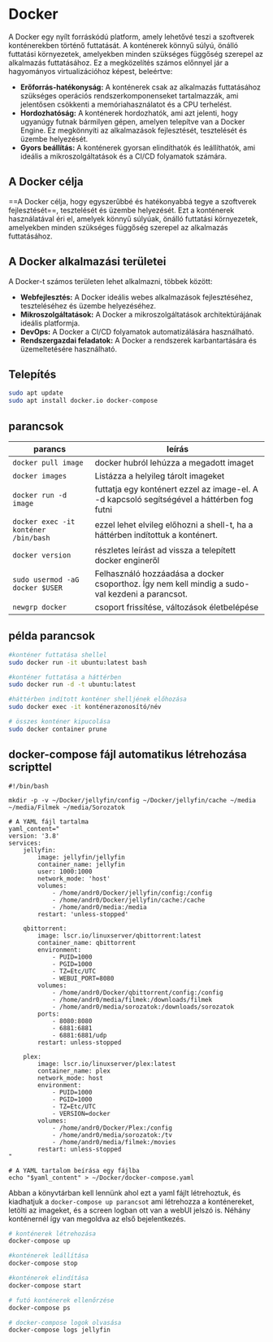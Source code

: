 # Docker

A Docker egy nyílt forráskódú platform, amely lehetővé teszi a szoftverek konténerekben történő futtatását. A konténerek könnyű súlyú, önálló futtatási környezetek, amelyekben minden szükséges függőség szerepel az alkalmazás futtatásához. Ez a megközelítés számos előnnyel jár a hagyományos virtualizációhoz képest, beleértve:

- **Erőforrás-hatékonyság:** A konténerek csak az alkalmazás futtatásához szükséges operációs rendszerkomponenseket tartalmazzák, ami jelentősen csökkenti a memóriahasználatot és a CPU terhelést.
- **Hordozhatóság:** A konténerek hordozhatók, ami azt jelenti, hogy ugyanúgy futnak bármilyen gépen, amelyen telepítve van a Docker Engine. Ez megkönnyíti az alkalmazások fejlesztését, tesztelését és üzembe helyezését.
- **Gyors beállítás:** A konténerek gyorsan elindíthatók és leállíthatók, ami ideális a mikroszolgáltatások és a CI/CD folyamatok számára.

## A Docker célja

==A Docker célja, hogy egyszerűbbé és hatékonyabbá tegye a szoftverek fejlesztését==, tesztelését és üzembe helyezését. Ezt a konténerek használatával éri el, amelyek könnyű súlyúak, önálló futtatási környezetek, amelyekben minden szükséges függőség szerepel az alkalmazás futtatásához.

## A Docker alkalmazási területei

A Docker-t számos területen lehet alkalmazni, többek között:

- **Webfejlesztés:** A Docker ideális webes alkalmazások fejlesztéséhez, teszteléséhez és üzembe helyezéséhez.
- **Mikroszolgáltatások:** A Docker a mikroszolgáltatások architektúrájának ideális platformja.
- **DevOps:** A Docker a CI/CD folyamatok automatizálására használható.
- **Rendszergazdai feladatok:** A Docker a rendszerek karbantartására és üzemeltetésére használható.

## Telepítés

```bash
sudo apt update
sudo apt install docker.io docker-compose
```

## parancsok

| parancs                              | leírás                                                                                          |
| ------------------------------------ | ----------------------------------------------------------------------------------------------- |
| `docker pull image`                  | docker hubról lehúzza a megadott imaget                                                         |
| `docker images`                      | Listázza a helyileg tárolt imageket                                                             |
| `docker run -d image`                | futtatja egy konténert ezzel az image-el. A -d kapcsoló segítségével a háttérben fog futni      |
| `docker exec -it konténer /bin/bash` | ezzel lehet elvileg előhozni a shell-t, ha a háttérben indítottuk a konténert.                  |
| `docker version`                     | részletes leírást ad vissza a telepített docker engineről                                       |
| `sudo usermod -aG docker $USER`<br>  | Felhasználó hozzáadása a docker csoporthoz. Így nem kell mindig a sudo-val kezdeni a parancsot. |
| `newgrp docker`                      | csoport frissítése, változások életbelépése                                                     |

## példa parancsok

```bash
#konténer futtatása shellel
sudo docker run -it ubuntu:latest bash

#konténer futtatása a háttérben
sudo docker run -d -t ubuntu:latest

#háttérben indított konténer shelljének előhozása
sudo docker exec -it konténerazonosító/név

# összes konténer kipucolása
sudo docker container prune
```

## docker-compose fájl automatikus létrehozása scripttel

```shell
#!/bin/bash

mkdir -p -v ~/Docker/jellyfin/config ~/Docker/jellyfin/cache ~/media ~/media/Filmek ~/media/Sorozatok

# A YAML fájl tartalma
yaml_content="
version: '3.8'
services:
	jellyfin:
		image: jellyfin/jellyfin
		container_name: jellyfin
		user: 1000:1000
		network_mode: 'host'
		volumes:
			- /home/andr0/Docker/jellyfin/config:/config
			- /home/andr0/Docker/jellyfin/cache:/cache
			- /home/andr0/media:/media
		restart: 'unless-stopped'

	qbittorrent:
		image: lscr.io/linuxserver/qbittorrent:latest
		container_name: qbittorrent
		environment:
			- PUID=1000
			- PGID=1000
			- TZ=Etc/UTC
			- WEBUI_PORT=8080
		volumes:
			- /home/andr0/Docker/qbittorrent/config:/config
			- /home/andr0/media/filmek:/downloads/filmek
			- /home/andr0/media/sorozatok:/downloads/sorozatok
		ports:
			- 8080:8080
			- 6881:6881
			- 6881:6881/udp
		restart: unless-stopped

	plex:
		image: lscr.io/linuxserver/plex:latest
		container_name: plex
		network_mode: host
		environment:
			- PUID=1000
			- PGID=1000
			- TZ=Etc/UTC
			- VERSION=docker
		volumes:
			- /home/andr0/Docker/Plex:/config
			- /home/andr0/media/sorozatok:/tv
			- /home/andr0/media/filmek:/movies
		restart: unless-stopped
"

# A YAML tartalom beírása egy fájlba
echo "$yaml_content" > ~/Docker/docker-compose.yaml
```

Abban a könyvtárban kell lennünk ahol ezt a yaml fájlt létrehoztuk, és kiadhatjuk a 
`docker-compose up parancsot` ami létrehozza a konténereket, letölti az imageket, és a screen logban ott van a webUI jelszó is. Néhány konténernél így van megoldva az első bejelentkezés.

```bash
# konténerek létrehozása
docker-compose up

#konténerek leállítása
docker-compose stop

#konténerek elindítása
docker-compose start

# futó konténerek ellenőrzése
docker-compose ps

# docker-compose logok olvasása
docker-compose logs jellyfin

```
